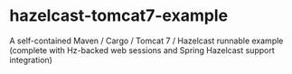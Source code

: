 hazelcast-tomcat7-example
=========================

A self-contained Maven / Cargo / Tomcat 7 / Hazelcast runnable example (complete with Hz-backed web sessions and Spring Hazelcast support integration)
